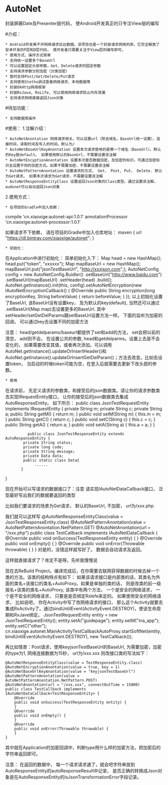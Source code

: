 # AutoNet
封装屏蔽Date及Presenter层代码， 使Android开发真正的只专注View层的编写

#介绍：


	* Android开发离不开网络请求后台数据。该项目也是一个封装请求网络的库。它完全解放了安卓开发的P层和D层代码， 使开发者只需要关注于View层的编写即可。
	* 使用方式，操作方式简单
	* 支持统一设置多个BaseUrl
	* 可以设置固定头部参数，Get、Delete请求的固定参数
	* 支持请求参数分别加密（分类加密）
	* 暂时支持Post/Get/Delete/Put请求
	* 支持使用Stetho调试查看网络请求、本地数据等
	* 封装OkHttp网络框架
	* 封装RxJava, RxLife, 可以使用网络请求防止内存泄漏
	* 支持请求网络直接返回Json对象


#待加功能：

	* 支持数据库操作



#使用：
1.注解介绍：

	* AutoNetAnontation 网络请求相关。可以设置url（除去域名，BaseUrl统一设置）、连接时间，读取时间及写入的时间。默认为/
	* AutoNetBaseUrlKeyAnontation 设置本次请求使用的是哪一个域名（BaseUrl）。默认的Key是default。 如果使用默认的BaseUrl，不需要设置该注解
	* AutoNetEncyptionAnontation 设置本次是否数据加密，及加密的标识。可通过加密标识去设置不同的加密方式。如果不需要加密，不需要设置该注解
	* AutoNetPatternAnontation 设置请求的方式， Get， Post, Put， Delete. 默认为Get请求。 如果本次请求为Get请求，不需要设置该注解
	* AutoNetResponseEntityClass 设置返回Json对象的Class类型。通过设置该注解， audonet可以自动返回Json对象

2.使用方式：

	* 在项目的Gradle中加入依赖：

compile 'cn.xiaoxige:autonet-api:1.0.1'
annotationProcessor 'cn.xiaoxige:autonet-processor:1.0.1'

如果请求不下依赖， 请在项目的Gradle中加入仓库地址：
maven { url "https://dl.bintray.com/xiaoxige/autonet"; }


	* 初始化：

在Application中进行初始化：
简单初始化入下：
        Map head = new HashMap();
        head.put("token", "xxxxxx");
        Map mapBaseUrl = new HashMap();
        mapBaseUrl.put("jsonTestBaseUrl", "http://xxxjson.com";);
        AutoNetConfig config = new AutoNetConfig.Buidler()
                .setBaseUrl("http://www.baidu.com")
                .setBaseUrl(mapBaseUrl)
                .setHeader(head)
                .build();
        AutoNet.getInstance().init(this, config).setAutoNetEncryption(new IAutoNetEncryptionCallback() {
            @Override
            public String encryption(long encryptionKey, String beforeValue) {
                return beforeValue;
            }
        });
以上初始化设置了BaseUrl, 该BaseUrl没有设置key， 及为默认的key(default), 当然还可以通过
.setBaseUrl(Map map)去设置更多的BaseUrl.
其中setHeader/setGetDelParams跟setBaseUrl设置方法一样。
下面的监听为加密的回调， 可以通过key去设置不同的加密方法

注意：
head/getdelparams/baseurl都提供了set和add的方法， set会把以前的清空， add则不会。
在设置公共的参数, head和getdelparms。设置上去是不会变化的， 如果需要改变其值，或者再次添加。可以调用AutoNet.getInstance().updateOrInsertHeader()和AutoNet.getInstance().updateOrInsertGetDelParam()；方法去改变。比如去设置token， 当启动的时候token可能为空，在登入后就需要去更新下改头部的参数。

	* 使用

在请求前， 先定义请求的参数类，和接受后的json数据类。请让你的请求参数类去实现IRequestEntity接口， 让你的接受后的json数据类去集成AutoResponseEntity。
如下所示：
public class JsonTestRequestEntity implements IRequestEntity {
    private String m;
    private String c;
    private String a;
    public String getM() {
        return m;
    }
    public void setM(String m) {
        this.m = m;
    }
    public String getC() {
        return c;
    }
    public void setC(String c) {
        this.c = c;
    }
    public String getA() {
        return a;
    }
    public void setA(String a) {
        this.a = a;
    }
}


              public class JsonTestResponseEntity extends AutoResponseEntity {
            private String status;
            private long code;
            private String message;
            private Data data;
            public static class Data{
                 ......
           }
}

现在开始可以写请求的数据接口了：注意 请实现IAutoNetDataCallback接口， 泛型最好写出我们的数据要返回的类型

比如我们要请求的场景为Get请求， 默认的BaseUrl, 不加密， url为/xxx.php

我们就可以这样写
    @AutoNetResponseEntityClass(value = JsonTestResponseEntity.class)
    @AutoNetPatternAnontation(value = AutoNetPatternAnontation.NetPattern.GET)
    @AutoNetAnontation(url = "/xxx.php")
    public class TestCallback implements IAutoNetDataCallback<TestResponseEntity> {
        @Override
        public void onSuccess(TestResponseEntity entity) {
        }
        @Override
        public void onEmpty() {
        }
        @Override
        public void onError(Throwable throwable) {
        }
    }
对是的，没错这样就写好了。 数据会自动请求及返回。

这样就直接请求了？肯定不是呀。先听我慢慢说

现在去ReBuild Project。编译完成后，在你需要去联网获得数据的时候去掉一个类的方法。该类的结构特点有如下：
如果该请求接口是内部类的话，其类名为外面的类名+该接口的类名+AutoProxy。如果是单独的类的话， 则是改类的前一级报名+该类的类名+AutoProxy,
该类中有两个方法， 一个是安全的网络请求， 一个是不安全的网络请求， 只要是是否绑定Rxlefe来定的。 如果使用安全的网络请求， 比如说吧， 你在Activity中写了改网络请求的接口， 那么这个Activity就要去集成RxActivity了。通过bindUntilEvent(ActivityEvent.DESTROY)，使该生命周期和RxJave绑定。
JsonTestRequestEntity entity = new JsonTestRequestEntity();
entity.setA("guidepage");
entity.setM("ina_app");
entity.setC("other");
cn.xiaoxige.autonet.MainActivityTestCallbackAutoProxy.startSoftNet(entity, bindUntilEvent(ActivityEvent.DESTROY), new TestCallback());


再比如情景：Post请求，使用keyjsonTestBaseUrl的BaseUrl, 为需要加密，加密的type为1,  网络连接数据为15秒， url为/xxx.xxx
则改接口类的写法如下：

    @AutoNetResponseEntityClass(value = TestResponseEntity.class)
    @AutoNetEncryptionAnontation(value = true, key = 1)
    @AutoNetBaseUrlKeyAnontation(value = "keyjsonTestBaseUrl")
    @AutoNetPatternAnontation(value = AutoNetPatternAnontation.NetPattern.POST)
    @AutoNetAnontation(url = "/xxx.xxx", connectOutTime = 15000)
    public class TestCallback implements IAutoNetDataCallback<TestResponseEntity> {
        @Override
        public void onSuccess(TestResponseEntity entity) {
        }
        @Override
        public void onEmpty() {
        }
        @Override
        public void onError(Throwable throwable) {
        }
    }

其中就在Application的加密回调中，判断type用什么样的加密方法，把加密后的字符串返回即可。


注意： 在返回的数据中， 每一个请求请求通了，就会吧字符串放到AutoResponseEntity的autoResponseResult中记录， 是否正确的转换成Json对象是在AutoResponseEntity的isJsonTransformationError字段记录。
